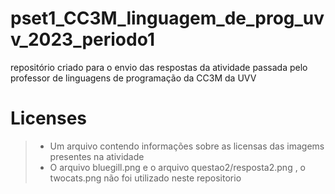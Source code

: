 # pset1_CC3M_linguagem_de_prog_uvv_2023_periodo1
repositório criado para o envio das respostas da atividade passada pelo professor de linguagens de programação da CC3M da UVV

# Licenses
>* Um arquivo contendo informações sobre as licensas das imagems presentes na atividade
>* O arquivo bluegill.png e o arquivo questao2/resposta2.png , o twocats.png não foi utilizado neste repositorio
